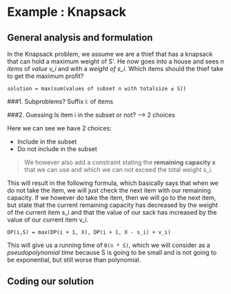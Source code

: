 # Example : Knapsack
## General analysis and formulation
In the Knapsack problem, we assume we are a thief that has a knapsack that can hold a maximum weight of S'. He now goes into a house and sees *n items* of *value v_i* and with a *weight of s_i*. Which items should the thief take to get the maximum profit?

```
solution = max(sum(values of subset n with totalsize ≤ S))
```

###1. Subproblems?
Suffix i: of items

###2. Guessing
Is item i in the subset or not? --> 2 choices

Here we can see we have 2 choices:
* Include in the subset
* Do not include in the subset

> We however also add a constraint stating the **remaining capacity x** that we can use and which we can not exceed the total weight s_i.

This will result in the following formula, which basically says that when we do not take the item, we will just check the next item with our remaining capacity. If we however do take the item, then we will go to the next item, but state that the current remaining capacity has decreased by the weight of the current item s_i and that the value of our sack has increased by the value of our current item v_i.

```
DP(i,S) = max(DP(i + 1, X), DP(i + 1, X - s_i) + v_i)
```

This will give us a running time of `Θ(n * S)`, which we will consider as a *pseudopolynomial time* because S is going to be small and is not going to be exponential, but still worse than polynomial.
## Coding our solution